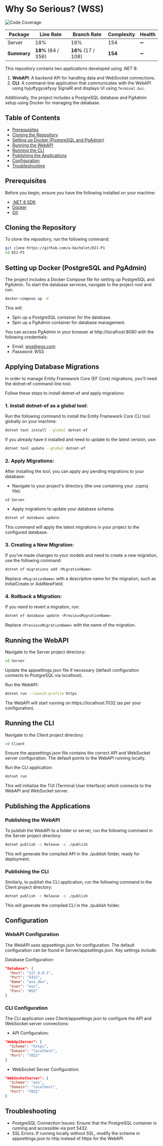 # Why So Serious? (WSS)

<!-- COVERAGE_RESULTS_START -->

![Code Coverage](https://img.shields.io/badge/Code%20Coverage-18%25-yellow?style=flat)

| Package     | Line Rate          | Branch Rate        | Complexity | Health |
| ----------- | ------------------ | ------------------ | ---------- | ------ |
| Server      | 18%                | 16%                | 154        | ➖     |
| **Summary** | **18%** (64 / 356) | **16%** (17 / 108) | **154**    | ➖     |

<!-- COVERAGE_RESULTS_END -->

This repository contains two applications developed using .NET 8:

1. **WebAPI**: A backend API for handling data and WebSocket connections.
2. **CLI**: A command-line application that communicates with the WebAPI using hyjuftygyukfyuy
   SignalR and displays UI using `Terminal.Gui`.

Additionally, the project includes a PostgreSQL database and PgAdmin setup using Docker for managing the database.

## Table of Contents

-   [Prerequisites](#prerequisites)
-   [Cloning the Repository](#cloning-the-repository)
-   [Setting up Docker (PostgreSQL and PgAdmin)](#setting-up-docker-postgresql-and-pgadmin)
-   [Running the WebAPI](#running-the-webapi)
-   [Running the CLI](#running-the-cli)
-   [Publishing the Applications](#publishing-the-applications)
-   [Configuration](#configuration)
-   [Troubleshooting](#troubleshooting)

## Prerequisites

Before you begin, ensure you have the following installed on your machine:

-   [.NET 8 SDK](https://dotnet.microsoft.com/download/dotnet/8.0)
-   [Docker](https://www.docker.com/get-started)
-   [Git](https://git-scm.com/)

## Cloning the Repository

To clone the repository, run the following command:

```bash
git clone https://github.com/a-bachelet/DI1-P1
cd DI1-P1
```

## Setting up Docker (PostgreSQL and PgAdmin)

The project includes a Docker Compose file for setting up PostgreSQL and PgAdmin. To start the database services, navigate to the project root and run:

```bash
docker-compose up -d
```

This will:

-   Spin up a PostgreSQL container for the database.
-   Spin up a PgAdmin container for database management.

You can access PgAdmin in your browser at http://localhost:8080 with the following credentials:

-   Email: wss@wss.com
-   Password: WSS

## Applying Database Migrations

In order to manage Entity Framework Core (EF Core) migrations, you'll need the dotnet-ef command-line tool.

Follow these steps to install dotnet-ef and apply migrations:

### 1. Install dotnet-ef as a global tool:

Run the following command to install the Entity Framework Core CLI tool globally on your machine:

```bash
dotnet tool install --global dotnet-ef
```

If you already have it installed and need to update to the latest version, use:

```bash
dotnet tool update --global dotnet-ef
```

### 2. Apply Migrations:

After installing the tool, you can apply any pending migrations to your database:

-   Navigate to your project's directory (the one containing your .csproj file):

```
cd Server
```

-   Apply migrations to update your database schema:

```bash
dotnet ef database update
```

This command will apply the latest migrations in your project to the configured database.

### 3. Creating a New Migration:

If you've made changes to your models and need to create a new migration, use the following command:

```bash
dotnet ef migrations add <MigrationName>
```

Replace `<MigrationName>` with a descriptive name for the migration, such as InitialCreate or AddNewField.

### 4. Rollback a Migration:

If you need to revert a migration, run:

```bash
dotnet ef database update <PreviousMigrationName>
```

Replace `<PreviousMigrationName>` with the name of the migration.

## Running the WebAPI

Navigate to the Server project directory:

```bash
cd Server
```

Update the appsettings.json file if necessary (default configuration connects to PostgreSQL via localhost).

Run the WebAPI:

```bash
dotnet run --launch-profile https
```

The WebAPI will start running on https://localhost:7032 (as per your configuration).

## Running the CLI

Navigate to the Client project directory:

```bash
cd Client
```

Ensure the appsettings.json file contains the correct API and WebSocket server configuration. The default points to the WebAPI running locally.

Run the CLI application:

```bash
dotnet run
```

This will initialize the TUI (Terminal User Interface) which connects to the WebAPI and WebSocket server.

## Publishing the Applications

### Publishing the WebAPI

To publish the WebAPI to a folder or server, run the following command in the Server project directory:

```bash
dotnet publish -c Release -o ./publish
```

This will generate the compiled API in the ./publish folder, ready for deployment.

### Publishing the CLI

Similarly, to publish the CLI application, run the following command in the Client project directory:

```bash
dotnet publish -c Release -o ./publish
```

This will generate the compiled CLI in the ./publish folder.

## Configuration

### WebAPI Configuration

The WebAPI uses appsettings.json for configuration. The default configuration can be found in Server/appsettings.json. Key settings include:

Database Configuration:

```json
"Database": {
  "Host": "127.0.0.1",
  "Port": "5432",
  "Name": "wss_dev",
  "User": "wss",
  "Pass": "WSS"
}
```

### CLI Configuration

The CLI application uses Client/appsettings.json to configure the API and WebSocket server connections:

-   API Configuration:

```json
"WebApiServer": {
  "Scheme": "https",
  "Domain": "localhost",
  "Port": "7032"
}
```

-   WebSocket Server Configuration:

```json
"WebSocketServer": {
  "Scheme": "wss",
  "Domain": "localhost",
  "Port": "7032"
}
```

## Troubleshooting

-   PostgreSQL Connection Issues: Ensure that the PostgreSQL container is running and accessible via port 5432.
-   SSL Errors: If running locally without SSL, modify the scheme in appsettings.json to http instead of https for the WebAPI.
